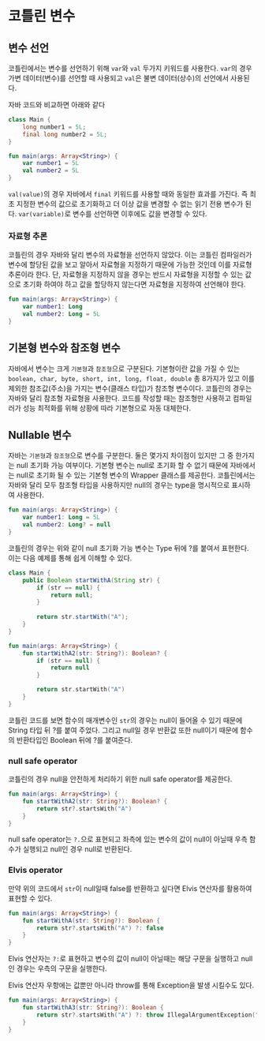 # 코틀린 변수

## 변수 선언
코틀린에서는 변수를 선언하기 위해 `var`와 `val` 두가지 키워드를 사용한다. `var`의 경우 가변 데이터(변수)를 선언할 때 사용되고 `val`은 불변 데이터(상수)의 선언에서 사용된다.

자바 코드와 비교하면 아래와 같다
```java
class Main {
    long number1 = 5L;
    final long number2 = 5L;
} 
```

```kotlin
fun main(args: Array<String>) {
    var number1 = 5L
    val number2 = 5L
}
```

`val(value)`의 경우 자바에서 `final` 키워드를 사용할 때와 동일한 효과를 가진다. 즉 최초 지정한 변수의 값으로 
초기화하고 더 이상 값을 변경할 수 없는 읽기 전용 변수가 된다. `var(variable)`로 변수를 선언하면 이후에도 값을 변경할 수 있다.


### 자료형 추론
코틀린의 경우 자바와 달리 변수의 자료형을 선언하지 않았다. 이는 코틀린 컴파일러가 변수에 할당된 값을 보고 알아서 자료형을 지정하기 때문에 가능한 것인데 이를 자료형 추론이라 한다.
단, 자료형을 지정하지 않을 경우는 반드시 자료형을 지정할 수 있는 값으로 초기화 하여야 하고 값을 할당하지 않는다면 자료형을 지정하여 선언해야 한다.

```kotlin
fun main(args: Array<String>) {
    var number1: Long
    val number2: Long = 5L
}
```

## 기본형 변수와 참조형 변수
자바에서 변수는 크게 `기본형`과 `참조형`으로 구분된다. 기본형이란 값을 가질 수 있는 `boolean, char, byte, short, int, long, float, double` 총 8가지가 있고 
이를 제외한 참조값(주소)을 가지는 변수(클래스 타입)가 참조형 변수이다. 코틀린의 경우는 자바와 달리 참조형 자료형을 사용한다. 코드를 작성할 때는 참조형만 사용하고 컴파일러가 성능 최적화를 위해 상황에 따라 기본형으로 자동 대체한다.

## Nullable 변수
자바는 `기본형`과 `참조형`으로 변수를 구분한다. 둘은 몇가지 차이점이 있지만 그 중 한가지는 null 초기화 가능 여부이다.
기본형 변수는 null로 초기화 할 수 없기 때문에 자바에서는 null로 초기화 될 수 있는 기본형 변수의 Wrapper 클래스를 제공한다. 
코틀린에서는 자바와 달리 모두 참조형 타입을 사용하지만 null의 경우는 type을 명시적으로 표시하여 사용한다.

```kotlin
fun main(args: Array<String>) {
    var number1: Long = 5L
    val number2: Long? = null
}
```
코틀린의 경우는 위와 같이 null 초기화 가능 변수는 Type 뒤에 ?를 붙여서 표현한다. 이는 다음 예제를 통해 쉽게 이해할 수 있다.

```java
class Main {
    public Boolean startWithA(String str) {
        if (str == null) {
            return null;
        }
        
        return str.startWith("A");
    }
} 
```

```kotlin
fun main(args: Array<String>) {
    fun startWithA2(str: String?): Boolean? {
        if (str == null) {
            return null
        }

        return str.startWith("A")
    }
}
```
코틀린 코드를 보면 함수의 매개변수인 `str`의 경우는 null이 들어올 수 있기 때문에 String 타입 뒤 ?를 붙여 주었다. 그리고 null일 경우 반환값 또한 null이기 때문에
함수의 반환타입인 Boolean 뒤에 ?를 붙여준다. 

### null safe operator
코틀린의 경우 null을 안전하게 처리하기 위한 null safe operator를 제공한다.

```kotlin
fun main(args: Array<String>) {
    fun startWithA2(str: String?): Boolean? {
        return str?.startsWith("A")
    }
}
```

null safe operator는 `?.`으로 표현되고 좌측에 있는 변수의 값이 null이 아닐때 우측 함수가 실행되고 null인 경우 null로 반환된다.

### Elvis operator
만약 위의 코드에서 `str`이 null일때 false를 반환하고 싶다면 Elvis 연산자를 활용하여 표현할 수 있다.

```kotlin
fun main(args: Array<String>) {
    fun startWithA(str: String?): Boolean {
        return str?.startsWith("A") ?: false
    }
}
```
Elvis 연산자는 `?:`로 표현하고 변수의 값이 null이 아닐때는 해당 구문을 실행하고 null인 경우는 우측의 구문을 실행한다.

Elvis 연산자 우항에는 값뿐만 아니라 throw를 통해 Exception을 발생 시킬수도 있다.

```kotlin
fun main(args: Array<String>) {
    fun startWithA3(str: String?): Boolean {
        return str?.startsWith("A") ?: throw IllegalArgumentException("null 불가")
    }
}
```



